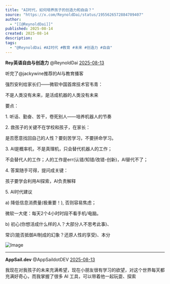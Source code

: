 ```yaml
---
title: "AI时代，如何培养孩子的创造力和自由？"
source: "https://x.com/ReynoldDai/status/1955626572884709407"
author:
  - "[[@ReynoldDai]]"
published: 2025-08-14
created: 2025-08-14
description:
tags:
  - "@ReynoldDai #AI时代 #教育 #未来 #创造力 #自由"
---
```

**Rey英语自由与创造力** @ReynoldDai [2025-08-13](https://x.com/ReynoldDai/status/1955626572884709407)

听完了@jackywine推荐的AI与教育播客

强烈安利给家长们——微软中国首席技术官韦青：

不是人类没有未来，是活成机器的人类没有未来

要点：

1\. 听话、勤奋、苦干，卷死别人——培养机器人的节奏

2\. 救孩子的关键不在学校和孩子，在家长：

是否愿意找回自己的人性？要刻苦学习，不要拼命学习。

3\. AI是概率机，不是真理机，只会替代机器人的工作；

不会替代人的工作；人的工作是err(认错/知错/改错-创新)，AI替代不了；

4\. 答案随手可得，提问成关键：

孩子要学会利用AI探索，AI负责解释

5\. AI时代建议

a) 降低信息消费量(极重要！), 否则容易焦虑；

微软一大佬：每天2个4小时时段不看手机/电脑。

b) 初心(你想活成什么样的人？大部分人不思考此事)、

常识(能否抵御AI制成的幻象？还原人性的享受)、本分

![Image](https://pbs.twimg.com/media/GyO9rKna0AAdEpw?format=jpg&name=large)

---

**AppSail.dev** @AppSaildotDEV [2025-08-13](https://x.com/AppSaildotDEV/status/1955632936377848278)

我现在对我孩子的未来充满希望，现在小朋友很有学习的欲望，对这个世界每天都充满好奇心，而我掌握了很多 AI 工具，可以带着他一起玩耍、探索